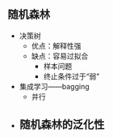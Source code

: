 ## 随机森林

- 决策树
  - 优点：解释性强
  - 缺点：容易过拟合
    - 样本问题
    - 终止条件过于“弱”
- 集成学习——bagging
  - 并行
- 随机森林的泛化性
  - 